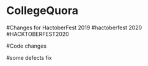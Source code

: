 
# CollegeQuora



#Changes for HactoberFest 2019
#hactoberfest 2020
#HACKTOBERFEST2020



#Code changes



#some defects fix
